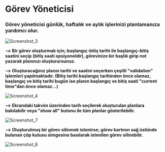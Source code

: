 # Görev Yöneticisi

### Görev yöneticisi günlük, haftalık ve aylık işlerinizi planlamanıza yardımcı olur. 

![Screenshot_3](https://user-images.githubusercontent.com/15313904/83679878-ce475b00-a5e8-11ea-8aa4-788b99087074.jpg)

**--> Bir görev oluşturmak için; başlangıç-bitiş tarihi ile başlangıç-bitiş saatini seçip (bitiş saati opsiyoneldir), görevinize bir başlık girip not yazarak planınızı oluşturursunuz.**

**--> Oluşturacağınız planın tarihi ve saatini seçerken çeşitli "validation" işlemleri yapılmaktadır. (Bitiş tarihi başlangıç tarihinden önce olamaz, başlangıç ve bitiş tarihi bugün ise planın başlangıç ve bitiş saati "current time"dan önce olamaz...)**

![Screenshot_4](https://user-images.githubusercontent.com/15313904/83680737-03a07880-a5ea-11ea-9f8e-cb32879f6616.jpg)

**--> Ekrandaki takvim üzerinden tarih seçilerek oluşturulan planlara bakılabilir veya "show all" butonu ile tüm planlar gösterilebilir.**

![Screenshot_7](https://user-images.githubusercontent.com/15313904/83680969-6134c500-a5ea-11ea-856c-4ae500922ae9.jpg)

**--> Oluşturulmuş bir görev silinmek istenirse; görev kartının sağ üstünde bulunan çöp kutusu simgesine basılarak istenilen görev silinebilir.**

![Screenshot_8](https://user-images.githubusercontent.com/15313904/83680987-68f46980-a5ea-11ea-9480-3b4b97cd453e.jpg)
